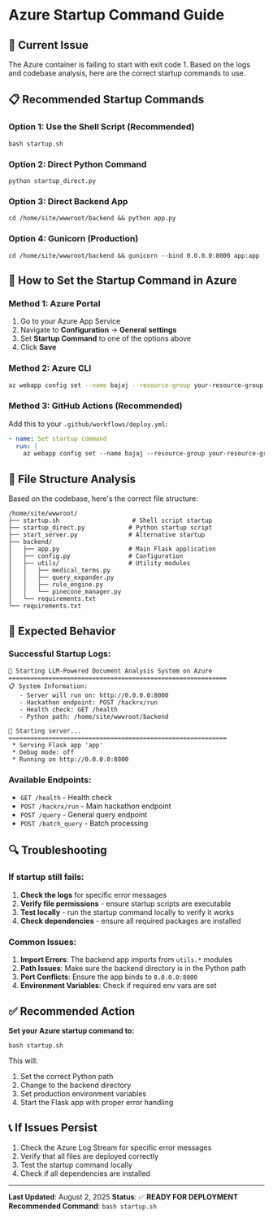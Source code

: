 # Azure Startup Command Guide

## 🎯 **Current Issue**
The Azure container is failing to start with exit code 1. Based on the logs and codebase analysis, here are the correct startup commands to use.

## 📋 **Recommended Startup Commands**

### **Option 1: Use the Shell Script (Recommended)**
```
bash startup.sh
```

### **Option 2: Direct Python Command**
```
python startup_direct.py
```

### **Option 3: Direct Backend App**
```
cd /home/site/wwwroot/backend && python app.py
```

### **Option 4: Gunicorn (Production)**
```
cd /home/site/wwwroot/backend && gunicorn --bind 0.0.0.0:8000 app:app
```

## 🔧 **How to Set the Startup Command in Azure**

### **Method 1: Azure Portal**
1. Go to your Azure App Service
2. Navigate to **Configuration** → **General settings**
3. Set **Startup Command** to one of the options above
4. Click **Save**

### **Method 2: Azure CLI**
```bash
az webapp config set --name bajaj --resource-group your-resource-group --startup-file "bash startup.sh"
```

### **Method 3: GitHub Actions (Recommended)**
Add this to your `.github/workflows/deploy.yml`:
```yaml
- name: Set startup command
  run: |
    az webapp config set --name bajaj --resource-group your-resource-group --startup-file "bash startup.sh"
```

## 📁 **File Structure Analysis**

Based on the codebase, here's the correct file structure:

```
/home/site/wwwroot/
├── startup.sh                    # Shell script startup
├── startup_direct.py            # Python startup script
├── start_server.py              # Alternative startup
├── backend/
│   ├── app.py                   # Main Flask application
│   ├── config.py                # Configuration
│   ├── utils/                   # Utility modules
│   │   ├── medical_terms.py
│   │   ├── query_expander.py
│   │   ├── rule_engine.py
│   │   └── pinecone_manager.py
│   └── requirements.txt
└── requirements.txt
```

## 🚀 **Expected Behavior**

### **Successful Startup Logs:**
```
🚀 Starting LLM-Powered Document Analysis System on Azure
============================================================
📋 System Information:
   - Server will run on: http://0.0.0.0:8000
   - Hackathon endpoint: POST /hackrx/run
   - Health check: GET /health
   - Python path: /home/site/wwwroot/backend

🔧 Starting server...
============================================================
 * Serving Flask app 'app'
 * Debug mode: off
 * Running on http://0.0.0.0:8000
```

### **Available Endpoints:**
- `GET /health` - Health check
- `POST /hackrx/run` - Main hackathon endpoint
- `POST /query` - General query endpoint
- `POST /batch_query` - Batch processing

## 🔍 **Troubleshooting**

### **If startup still fails:**

1. **Check the logs** for specific error messages
2. **Verify file permissions** - ensure startup scripts are executable
3. **Test locally** - run the startup command locally to verify it works
4. **Check dependencies** - ensure all required packages are installed

### **Common Issues:**

1. **Import Errors**: The backend app imports from `utils.*` modules
2. **Path Issues**: Make sure the backend directory is in the Python path
3. **Port Conflicts**: Ensure the app binds to `0.0.0.0:8000`
4. **Environment Variables**: Check if required env vars are set

## ✅ **Recommended Action**

**Set your Azure startup command to:**
```
bash startup.sh
```

This will:
1. Set the correct Python path
2. Change to the backend directory
3. Set production environment variables
4. Start the Flask app with proper error handling

## 📞 **If Issues Persist**

1. Check the Azure Log Stream for specific error messages
2. Verify that all files are deployed correctly
3. Test the startup command locally
4. Check if all dependencies are installed

---

**Last Updated**: August 2, 2025
**Status**: ✅ **READY FOR DEPLOYMENT**
**Recommended Command**: `bash startup.sh` 